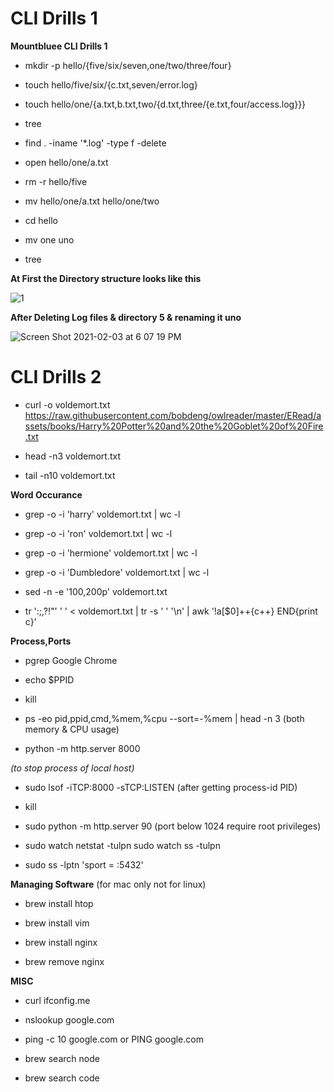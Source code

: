 # CLI Drills 1
**Mountbluee CLI Drills 1**




* mkdir -p hello/{five/six/seven,one/two/three/four}
 
* touch hello/five/six/{c.txt,seven/error.log}
 
* touch hello/one/{a.txt,b.txt,two/{d.txt,three/{e.txt,four/access.log}}}
 
* tree
 
* find . -iname '*.log' -type f -delete
 
* open hello/one/a.txt
 
* rm -r hello/five
 
* mv hello/one/a.txt hello/one/two
 
* cd hello
 
* mv one uno
 
* tree






**At First the Directory structure looks like this** 

![1](https://user-images.githubusercontent.com/51887422/106748389-30120600-664b-11eb-91cd-ea9c2b256f11.JPG)


**After Deleting Log files & directory 5 & renaming it uno**

![Screen Shot 2021-02-03 at 6 07 19 PM](https://user-images.githubusercontent.com/51887422/106749155-2d63e080-664c-11eb-9727-a3de5ac7651e.JPG)




# CLI Drills 2


* curl -o voldemort.txt https://raw.githubusercontent.com/bobdeng/owlreader/master/ERead/assets/books/Harry%20Potter%20and%20the%20Goblet%20of%20Fire.txt

* head -n3 voldemort.txt

* tail -n10 voldemort.txt


**Word Occurance**

* grep -o -i 'harry' voldemort.txt | wc -l

* grep -o -i 'ron' voldemort.txt | wc -l

* grep -o -i 'hermione' voldemort.txt | wc -l

* grep -o -i 'Dumbledore' voldemort.txt | wc -l


* sed -n -e '100,200p' voldemort.txt

* tr ':;,?!\"' ' ' < voldemort.txt | tr -s ' ' '\n' | awk '!a[$0]++{c++} END{print c}'


**Process,Ports**

* pgrep Google Chrome          

* echo $PPID                   

* kill <pid>
  
* ps -eo pid,ppid,cmd,%mem,%cpu --sort=-%mem | head -n 3          (both memory & CPU usage)

* python -m http.server 8000


_(to stop process of local host)_

* sudo lsof -iTCP:8000 -sTCP:LISTEN      (after getting process-id PID)

* kill <pid>

* sudo python -m http.server 90          (port below 1024 require root privileges)

* sudo watch netstat -tulpn  sudo watch ss -tulpn

* sudo ss -lptn 'sport = :5432'


**Managing Software**       (for mac only not for linux)

* brew install htop

* brew install vim

* brew install nginx

* brew remove nginx

**MISC**

* curl ifconfig.me        

* nslookup google.com     

* ping -c 10 google.com  or  PING google.com

* brew search node           

* brew search code           
 
 
